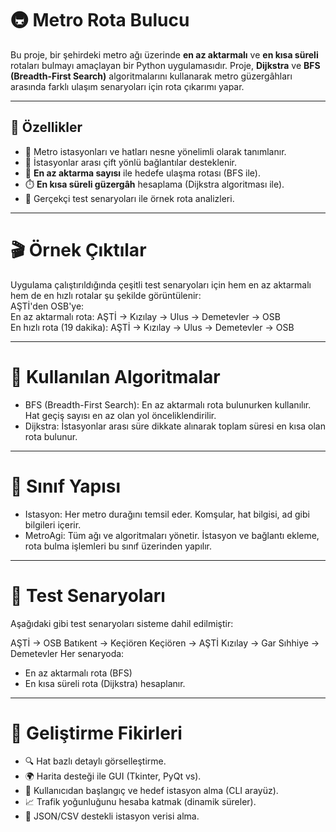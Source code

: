 # 🚇 Metro Rota Bulucu

Bu proje, bir şehirdeki metro ağı üzerinde **en az aktarmalı** ve **en kısa süreli** rotaları bulmayı amaçlayan bir Python uygulamasıdır. Proje, **Dijkstra** ve **BFS (Breadth-First Search)** algoritmalarını kullanarak metro güzergâhları arasında farklı ulaşım senaryoları için rota çıkarımı yapar.

---

## 🧠 Özellikler

- 📌 Metro istasyonları ve hatları nesne yönelimli olarak tanımlanır.
- 🔁 İstasyonlar arası çift yönlü bağlantılar desteklenir.
- 🧭 **En az aktarma sayısı** ile hedefe ulaşma rotası (BFS ile).
- ⏱️ **En kısa süreli güzergâh** hesaplama (Dijkstra algoritması ile).
- 🎯 Gerçekçi test senaryoları ile örnek rota analizleri.

---

# 🎬 Örnek Çıktılar

Uygulama çalıştırıldığında çeşitli test senaryoları için hem en az aktarmalı hem de en hızlı rotalar şu şekilde görüntülenir:  
AŞTİ'den OSB'ye:  
En az aktarmalı rota: AŞTİ -> Kızılay -> Ulus -> Demetevler -> OSB  
En hızlı rota (19 dakika): AŞTİ -> Kızılay -> Ulus -> Demetevler -> OSB  

---

# 🧮 Kullanılan Algoritmalar

* BFS (Breadth-First Search): En az aktarmalı rota bulunurken kullanılır. Hat geçiş sayısı en az olan yol önceliklendirilir.
* Dijkstra: İstasyonlar arası süre dikkate alınarak toplam süresi en kısa olan rota bulunur.

---

# 🧱 Sınıf Yapısı

* Istasyon: Her metro durağını temsil eder. Komşular, hat bilgisi, ad gibi bilgileri içerir.
* MetroAgi: Tüm ağı ve algoritmaları yönetir. İstasyon ve bağlantı ekleme, rota bulma işlemleri bu sınıf üzerinden yapılır.

---

# 🧪 Test Senaryoları
Aşağıdaki gibi test senaryoları sisteme dahil edilmiştir:

AŞTİ -> OSB
Batıkent -> Keçiören
Keçiören -> AŞTİ
Kızılay -> Gar
Sıhhiye -> Demetevler
Her senaryoda:

* En az aktarmalı rota (BFS)
* En kısa süreli rota (Dijkstra) hesaplanır.

---

# 📌 Geliştirme Fikirleri

- 🔍 Hat bazlı detaylı görselleştirme.
- 🌍 Harita desteği ile GUI (Tkinter, PyQt vs).
- 🧭 Kullanıcıdan başlangıç ve hedef istasyon alma (CLI arayüz).
- 📈 Trafik yoğunluğunu hesaba katmak (dinamik süreler).
- 💾 JSON/CSV destekli istasyon verisi alma.
